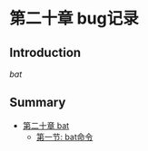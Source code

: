 # 第二十章 bug记录


## Introduction
*bat*

## Summary
* [第二十章 bat](Chapter20-bat/README.md)
    * [第一节: bat命令](bat.md)


